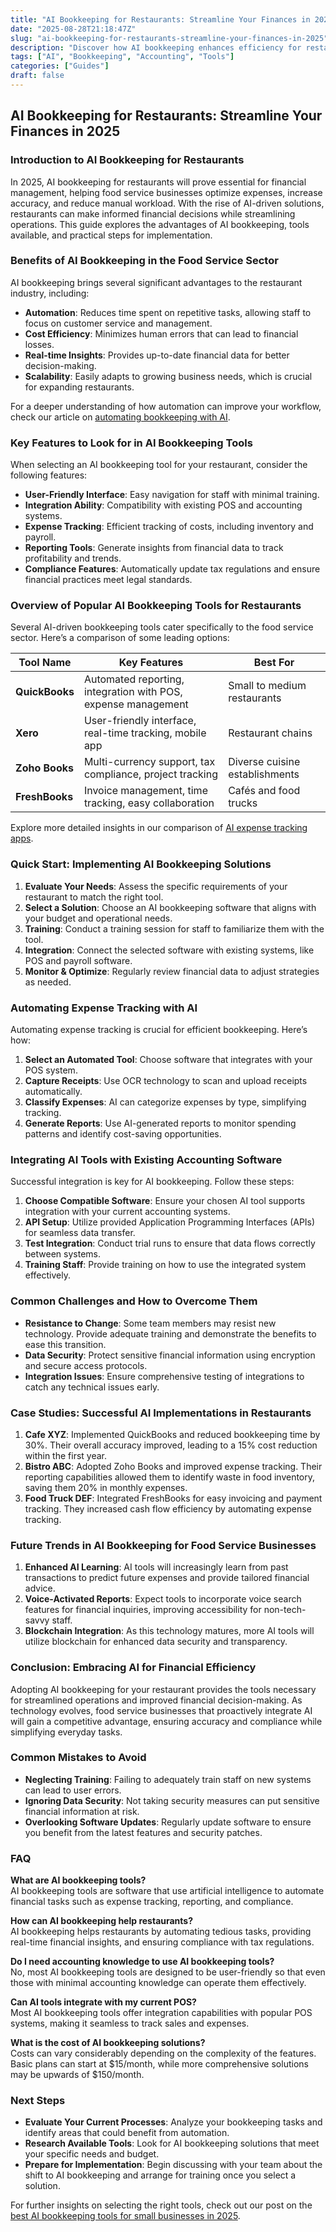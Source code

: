 ```yaml
---
title: "AI Bookkeeping for Restaurants: Streamline Your Finances in 2025"
date: "2025-08-28T21:18:47Z"
slug: "ai-bookkeeping-for-restaurants-streamline-your-finances-in-2025"
description: "Discover how AI bookkeeping enhances efficiency for restaurants. Learn about top tools, automations, and benefits tailored for food service businesses."
tags: ["AI", "Bookkeeping", "Accounting", "Tools"]
categories: ["Guides"]
draft: false
---
```


## AI Bookkeeping for Restaurants: Streamline Your Finances in 2025

### Introduction to AI Bookkeeping for Restaurants

In 2025, AI bookkeeping for restaurants will prove essential for financial management, helping food service businesses optimize expenses, increase accuracy, and reduce manual workload. With the rise of AI-driven solutions, restaurants can make informed financial decisions while streamlining operations. This guide explores the advantages of AI bookkeeping, tools available, and practical steps for implementation.

### Benefits of AI Bookkeeping in the Food Service Sector

AI bookkeeping brings several significant advantages to the restaurant industry, including:

- **Automation**: Reduces time spent on repetitive tasks, allowing staff to focus on customer service and management.
- **Cost Efficiency**: Minimizes human errors that can lead to financial losses.
- **Real-time Insights**: Provides up-to-date financial data for better decision-making.
- **Scalability**: Easily adapts to growing business needs, which is crucial for expanding restaurants.

For a deeper understanding of how automation can improve your workflow, check our article on [automating bookkeeping with AI](https://yourwebsite.com/posts/how-to-automate-bookkeeping-with-ai-quickbooks-receipt-ocr/).

### Key Features to Look for in AI Bookkeeping Tools

When selecting an AI bookkeeping tool for your restaurant, consider the following features:

- **User-Friendly Interface**: Easy navigation for staff with minimal training.
- **Integration Ability**: Compatibility with existing POS and accounting systems.
- **Expense Tracking**: Efficient tracking of costs, including inventory and payroll.
- **Reporting Tools**: Generate insights from financial data to track profitability and trends.
- **Compliance Features**: Automatically update tax regulations and ensure financial practices meet legal standards.

### Overview of Popular AI Bookkeeping Tools for Restaurants

Several AI-driven bookkeeping tools cater specifically to the food service sector. Here’s a comparison of some leading options:

| Tool Name           | Key Features                                   | Best For                       |
|---------------------|------------------------------------------------|---------------------------------|
| **QuickBooks**      | Automated reporting, integration with POS, expense management | Small to medium restaurants    |
| **Xero**            | User-friendly interface, real-time tracking, mobile app | Restaurant chains               |
| **Zoho Books**      | Multi-currency support, tax compliance, project tracking | Diverse cuisine establishments   |
| **FreshBooks**      | Invoice management, time tracking, easy collaboration | Cafés and food trucks           |

Explore more detailed insights in our comparison of [AI expense tracking apps](https://yourwebsite.com/posts/ai-expense-tracking-apps-compared-expensify-vs-zoho-vs-divvy/).

### Quick Start: Implementing AI Bookkeeping Solutions

1. **Evaluate Your Needs**: Assess the specific requirements of your restaurant to match the right tool.
2. **Select a Solution**: Choose an AI bookkeeping software that aligns with your budget and operational needs.
3. **Training**: Conduct a training session for staff to familiarize them with the tool.
4. **Integration**: Connect the selected software with existing systems, like POS and payroll software.
5. **Monitor & Optimize**: Regularly review financial data to adjust strategies as needed.

### Automating Expense Tracking with AI

Automating expense tracking is crucial for efficient bookkeeping. Here’s how:

1. **Select an Automated Tool**: Choose software that integrates with your POS system.
2. **Capture Receipts**: Use OCR technology to scan and upload receipts automatically.
3. **Classify Expenses**: AI can categorize expenses by type, simplifying tracking.
4. **Generate Reports**: Use AI-generated reports to monitor spending patterns and identify cost-saving opportunities.

### Integrating AI Tools with Existing Accounting Software

Successful integration is key for AI bookkeeping. Follow these steps:

1. **Choose Compatible Software**: Ensure your chosen AI tool supports integration with your current accounting systems.
2. **API Setup**: Utilize provided Application Programming Interfaces (APIs) for seamless data transfer.
3. **Test Integration**: Conduct trial runs to ensure that data flows correctly between systems.
4. **Training Staff**: Provide training on how to use the integrated system effectively.

### Common Challenges and How to Overcome Them

- **Resistance to Change**: Some team members may resist new technology. Provide adequate training and demonstrate the benefits to ease this transition.
- **Data Security**: Protect sensitive financial information using encryption and secure access protocols.
- **Integration Issues**: Ensure comprehensive testing of integrations to catch any technical issues early.

### Case Studies: Successful AI Implementations in Restaurants

1. **Cafe XYZ**: Implemented QuickBooks and reduced bookkeeping time by 30%. Their overall accuracy improved, leading to a 15% cost reduction within the first year.
2. **Bistro ABC**: Adopted Zoho Books and improved expense tracking. Their reporting capabilities allowed them to identify waste in food inventory, saving them 20% in monthly expenses.
3. **Food Truck DEF**: Integrated FreshBooks for easy invoicing and payment tracking. They increased cash flow efficiency by automating expense tracking.

### Future Trends in AI Bookkeeping for Food Service Businesses

1. **Enhanced AI Learning**: AI tools will increasingly learn from past transactions to predict future expenses and provide tailored financial advice.
2. **Voice-Activated Reports**: Expect tools to incorporate voice search features for financial inquiries, improving accessibility for non-tech-savvy staff.
3. **Blockchain Integration**: As this technology matures, more AI tools will utilize blockchain for enhanced data security and transparency.

### Conclusion: Embracing AI for Financial Efficiency

Adopting AI bookkeeping for your restaurant provides the tools necessary for streamlined operations and improved financial decision-making. As technology evolves, food service businesses that proactively integrate AI will gain a competitive advantage, ensuring accuracy and compliance while simplifying everyday tasks.

### Common Mistakes to Avoid

- **Neglecting Training**: Failing to adequately train staff on new systems can lead to user errors.
- **Ignoring Data Security**: Not taking security measures can put sensitive financial information at risk.
- **Overlooking Software Updates**: Regularly update software to ensure you benefit from the latest features and security patches.

### FAQ

**What are AI bookkeeping tools?**  
AI bookkeeping tools are software that use artificial intelligence to automate financial tasks such as expense tracking, reporting, and compliance.

**How can AI bookkeeping help restaurants?**  
AI bookkeeping helps restaurants by automating tedious tasks, providing real-time financial insights, and ensuring compliance with tax regulations.

**Do I need accounting knowledge to use AI bookkeeping tools?**  
No, most AI bookkeeping tools are designed to be user-friendly so that even those with minimal accounting knowledge can operate them effectively.

**Can AI tools integrate with my current POS?**  
Most AI bookkeeping tools offer integration capabilities with popular POS systems, making it seamless to track sales and expenses.

**What is the cost of AI bookkeeping solutions?**  
Costs can vary considerably depending on the complexity of the features. Basic plans can start at $15/month, while more comprehensive solutions may be upwards of $150/month.

### Next Steps

- **Evaluate Your Current Processes**: Analyze your bookkeeping tasks and identify areas that could benefit from automation.
- **Research Available Tools**: Look for AI bookkeeping solutions that meet your specific needs and budget.
- **Prepare for Implementation**: Begin discussing with your team about the shift to AI bookkeeping and arrange for training once you select a solution.

For further insights on selecting the right tools, check out our post on the [best AI bookkeeping tools for small businesses in 2025](https://yourwebsite.com/posts/best-ai-bookkeeping-tools-for-small-businesses-2025/).

